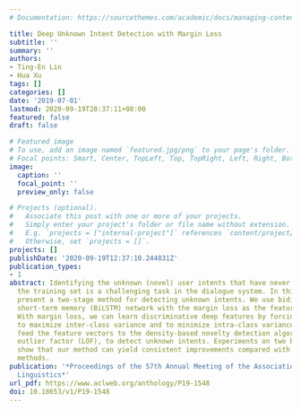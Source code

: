 ```yaml
---
# Documentation: https://sourcethemes.com/academic/docs/managing-content/

title: Deep Unknown Intent Detection with Margin Loss
subtitle: ''
summary: ''
authors:
- Ting-En Lin
- Hua Xu
tags: []
categories: []
date: '2019-07-01'
lastmod: 2020-09-19T20:37:11+08:00
featured: false
draft: false

# Featured image
# To use, add an image named `featured.jpg/png` to your page's folder.
# Focal points: Smart, Center, TopLeft, Top, TopRight, Left, Right, BottomLeft, Bottom, BottomRight.
image:
  caption: ''
  focal_point: ''
  preview_only: false

# Projects (optional).
#   Associate this post with one or more of your projects.
#   Simply enter your project's folder or file name without extension.
#   E.g. `projects = ["internal-project"]` references `content/project/deep-learning/index.md`.
#   Otherwise, set `projects = []`.
projects: []
publishDate: '2020-09-19T12:37:10.244831Z'
publication_types:
- 1
abstract: Identifying the unknown (novel) user intents that have never appeared in
  the training set is a challenging task in the dialogue system. In this paper, we
  present a two-stage method for detecting unknown intents. We use bidirectional long
  short-term memory (BiLSTM) network with the margin loss as the feature extractor.
  With margin loss, we can learn discriminative deep features by forcing the network
  to maximize inter-class variance and to minimize intra-class variance. Then, we
  feed the feature vectors to the density-based novelty detection algorithm, local
  outlier factor (LOF), to detect unknown intents. Experiments on two benchmark datasets
  show that our method can yield consistent improvements compared with the baseline
  methods.
publication: '*Proceedings of the 57th Annual Meeting of the Association for Computational
  Linguistics*'
url_pdf: https://www.aclweb.org/anthology/P19-1548
doi: 10.18653/v1/P19-1548
---
```

